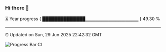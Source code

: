 ### Hi there 👋

⏳ Year progress { ██████████████▁▁▁▁▁▁▁▁▁▁▁▁▁▁▁▁ } 49.30 %

---

⏰ Updated on Sun, 29 Jun 2025 22:42:32 GMT

![Progress Bar CI](https://github.com/IshwaranRudhara/GIT-ACTION/workflows/Progress%20Bar%20CI/badge.svg)
